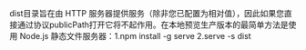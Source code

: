 dist目录旨在由 HTTP 服务器提供服务（除非您已配置为相对值），因此如果您直接通过协议publicPath打开它将不起作用。在本地预览生产版本的最简单方法是使用 Node.js 静态文件服务器：1.npm install -g serve   2.serve -s dist
